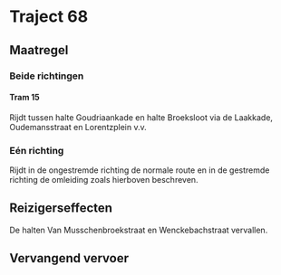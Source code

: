 # Traject 68
## Maatregel
### Beide richtingen

#### Tram 15
Rijdt tussen halte Goudriaankade en halte Broeksloot via de Laakkade, Oudemansstraat en Lorentzplein v.v.

### Eén richting
Rijdt in de ongestremde richting de normale route en in de gestremde richting de omleiding zoals hierboven beschreven.

## Reizigerseffecten
De halten Van Musschenbroekstraat en Wenckebachstraat vervallen.

## Vervangend vervoer
